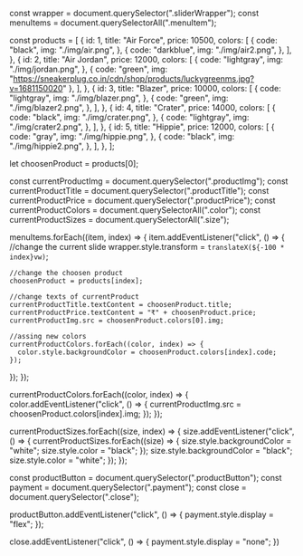 const wrapper = document.querySelector(".sliderWrapper");
const menuItems = document.querySelectorAll(".menuItem");

const products = [
  {
    id: 1,
    title: "Air Force",
    price: 10500,
    colors: [
      {
        code: "black",
        img: "./img/air.png",
      },
      {
        code: "darkblue",
        img: "./img/air2.png",
      },
    ],
  },
  {
    id: 2,
    title: "Air Jordan",
    price: 12000,
    colors: [
      {
        code: "lightgray",
        img: "./img/jordan.png",
      },
      {
        code: "green",
        img: "https://sneakerplug.co.in/cdn/shop/products/luckygreenms.jpg?v=1681150020"
      },
    ],
  },
  {
    id: 3,
    title: "Blazer",
    price: 10000,
    colors: [
      {
        code: "lightgray",
        img: "./img/blazer.png",
      },
      {
        code: "green",
        img: "./img/blazer2.png",
      },
    ],
  },
  {
    id: 4,
    title: "Crater",
    price: 14000,
    colors: [
      {
        code: "black",
        img: "./img/crater.png",
      },
      {
        code: "lightgray",
        img: "./img/crater2.png",
      },
    ],
  },
  {
    id: 5,
    title: "Hippie",
    price: 12000,
    colors: [
      {
        code: "gray",
        img: "./img/hippie.png",
      },
      {
        code: "black",
        img: "./img/hippie2.png",
      },
    ],
  },
];

let choosenProduct = products[0];

const currentProductImg = document.querySelector(".productImg");
const currentProductTitle = document.querySelector(".productTitle");
const currentProductPrice = document.querySelector(".productPrice");
const currentProductColors = document.querySelectorAll(".color");
const currentProductSizes = document.querySelectorAll(".size");

menuItems.forEach((item, index) => {
  item.addEventListener("click", () => {
    //change the current slide
    wrapper.style.transform = `translateX(${-100 * index}vw)`;

    //change the choosen product
    choosenProduct = products[index];

    //change texts of currentProduct
    currentProductTitle.textContent = choosenProduct.title;
    currentProductPrice.textContent = "₹" + choosenProduct.price;
    currentProductImg.src = choosenProduct.colors[0].img;

    //assing new colors
    currentProductColors.forEach((color, index) => {
      color.style.backgroundColor = choosenProduct.colors[index].code;
    });
  });
});

currentProductColors.forEach((color, index) => {
  color.addEventListener("click", () => {
    currentProductImg.src = choosenProduct.colors[index].img;
  });
});

currentProductSizes.forEach((size, index) => {
  size.addEventListener("click", () => {
    currentProductSizes.forEach((size) => {
      size.style.backgroundColor = "white";
      size.style.color = "black";
    });
    size.style.backgroundColor = "black";
    size.style.color = "white";
  });
});

const productButton = document.querySelector(".productButton");
const payment = document.querySelector(".payment");
const close = document.querySelector(".close");

productButton.addEventListener("click", () => {
  payment.style.display = "flex";
});

close.addEventListener("click", () => {
  payment.style.display = "none";
})
